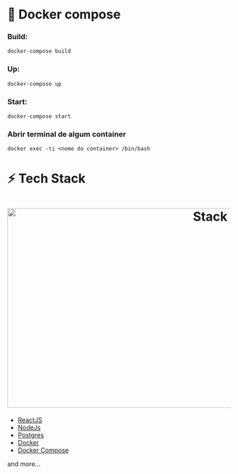# :whale: Docker compose

### Build: 
    docker-compose build

### Up:
    docker-compose up

### Start:
    docker-compose start

### Abrir terminal de algum container
    docker exec -ti <nome do container> /bin/bash  

# :zap: **Tech Stack**

<h1 align="center">
  <img src="https://miro.medium.com/max/3840/1*dWH_BbBIrqpsAxYbLpvpdA.png" alt="Stack" height="450" width="900">
  <br>
</h1>

- [ReactJS](https://github.com/facebook/react/)
- [NodeJs](https://nodejs.org/)
- [Postgres](https://www.postgresql.org/)
- [Docker](https://www.docker.com/)
- [Docker Compose](https://docs.docker.com/compose/)

and more...
